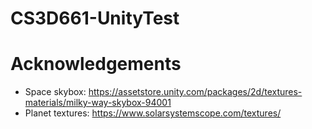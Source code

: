 # CS3D661-UnityTest
# Acknowledgements
* Space skybox: https://assetstore.unity.com/packages/2d/textures-materials/milky-way-skybox-94001
* Planet textures: https://www.solarsystemscope.com/textures/